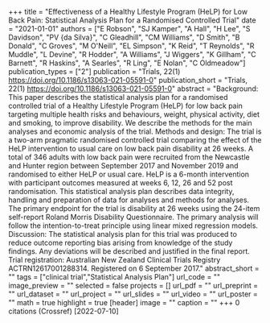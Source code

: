 +++
title = "Effectiveness of a Healthy Lifestyle Program (HeLP) for Low Back Pain: Statistical Analysis Plan for a Randomised Controlled Trial"
date = "2021-01-01"
authors = ["E Robson", "SJ Kamper", "A Hall", "H Lee", "S Davidson", "PV {da Silva}", "C Gleadhill", "CM Williams", "D Smith", "B Donald", "C Groves", "M O'Neill", "EL Simpson", "K Reid", "T Reynolds", "R Muddle", "L Devine", "R Hodder", "A Williams", "J Wiggers", "K Gillham", "C Barnett", "R Haskins", "A Searles", "R Ling", "E Nolan", "C Oldmeadow"]
publication_types = ["2"]
publication = "Trials, 22(1) https://doi.org/10.1186/s13063-021-05591-0"
publication_short = "Trials, 22(1) https://doi.org/10.1186/s13063-021-05591-0"
abstract = "Background: This paper describes the statistical analysis plan for a randomised controlled trial of a Healthy Lifestyle Program (HeLP) for low back pain targeting multiple health risks and behaviours, weight, physical activity, diet and smoking, to improve disability. We describe the methods for the main analyses and economic analysis of the trial. Methods and design: The trial is a two-arm pragmatic randomised controlled trial comparing the effect of the HeLP intervention to usual care on low back pain disability at 26 weeks. A total of 346 adults with low back pain were recruited from the Newcastle and Hunter region between September 2017 and November 2019 and randomised to either HeLP or usual care. HeLP is a 6-month intervention with participant outcomes measured at weeks 6, 12, 26 and 52 post randomisation. This statistical analysis plan describes data integrity, handling and preparation of data for analyses and methods for analyses. The primary endpoint for the trial is disability at 26 weeks using the 24-item self-report Roland Morris Disability Questionnaire. The primary analysis will follow the intention-to-treat principle using linear mixed regression models. Discussion: The statistical analysis plan for this trial was produced to reduce outcome reporting bias arising from knowledge of the study findings. Any deviations will be described and justified in the final report. Trial registration: Australian New Zealand Clinical Trials Registry ACTRN12617001288314. Registered on 6 September 2017."
abstract_short = ""
tags = ["clinical trial","Statistical Analysis Plan"]
url_code = ""
image_preview = ""
selected = false
projects = []
url_pdf = ""
url_preprint = ""
url_dataset = ""
url_project = ""
url_slides = ""
url_video = ""
url_poster = ""
math = true
highlight = true
[header]
image = ""
caption = ""
+++
0 citations (Crossref) [2022-07-10]
